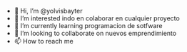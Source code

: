- 👋 Hi, I’m @yolvisbayter
- 👀 I’m interested indo en colaborar  en cualquier proyecto
- 🌱 I’m currently learning  programacion de sotfware
- 💞️ I’m looking to collaborate on  nuevos emprendimiento
- 📫 How to reach me 
<!---juevilla111@gmail.com
yolvisbayter/yolvisbayter is a ✨ special ✨ repository because its `README.md` (this file) appears on your GitHub profile.
You can click the Preview link to take a look at your changes.
--->
